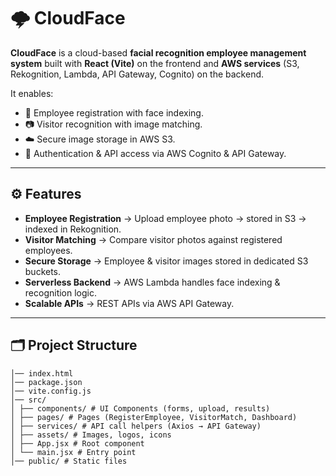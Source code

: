 # 🌩️ CloudFace

**CloudFace** is a cloud-based **facial recognition employee management system** built with **React (Vite)** on the frontend and **AWS services** (S3, Rekognition, Lambda, API Gateway, Cognito) on the backend.  

It enables:  
- 👤 Employee registration with face indexing.  
- 📷 Visitor recognition with image matching.  
- ☁️ Secure image storage in AWS S3.  
- 🔐 Authentication & API access via AWS Cognito & API Gateway.  

---

## ⚙️ Features  

- **Employee Registration** → Upload employee photo → stored in S3 → indexed in Rekognition.  
- **Visitor Matching** → Compare visitor photos against registered employees.  
- **Secure Storage** → Employee & visitor images stored in dedicated S3 buckets.  
- **Serverless Backend** → AWS Lambda handles face indexing & recognition logic.  
- **Scalable APIs** → REST APIs via AWS API Gateway.  

---

## 🗂 Project Structure  

```CloudFace/
│── index.html
│── package.json
│── vite.config.js
│── src/
│ ├── components/ # UI Components (forms, upload, results)
│ ├── pages/ # Pages (RegisterEmployee, VisitorMatch, Dashboard)
│ ├── services/ # API call helpers (Axios → API Gateway)
│ ├── assets/ # Images, logos, icons
│ ├── App.jsx # Root component
│ └── main.jsx # Entry point
│── public/ # Static files
